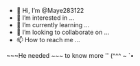 - 👋 Hi, I’m @Maye283122
- 👀 I’m interested in ...
- 🌱 I’m currently learning ...
- 💞️ I’m looking to collaborate on ...
- 📫 How to reach me ...

<!---
Maye283122/Maye283122 is a ✨ special ✨ repository because its `README.md` (this file) appears on your GitHub profile.
You can click the Preview link to take a look at your changes.
--->~~~He needed ~~~ to know more '' (^^^ ~ `•
